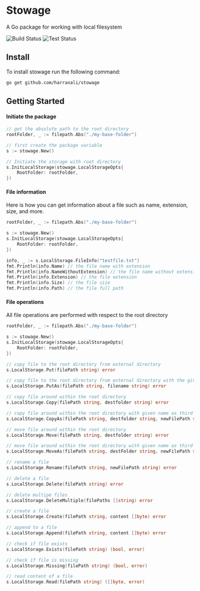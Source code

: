# Stowage
A Go package for working with local filesystem

![Build Status](https://github.com/harranali/stowage/actions/workflows/build-master.yml/badge.svg)
![Test Status](https://github.com/harranali/stowage/actions/workflows/test-master.yml/badge.svg)

## Install
To install stowage run the following command: 
```bash
go get github.com/harranali/stowage
```
## Getting Started 

#### Initiate the package
```go
// get the absolute path to the root directory
rootFolder, _ := filepath.Abs("./my-base-folder")

// first create the package variable 
s := stowage.New()

// Initiate the storage with root directory
s.InitLocalStorage(stowage.LocalStorageOpts{
    RootFolder: rootFolder,
})
```

#### File information 
Here is how you can get information about a file such as name, extension, size, and more.
```go 
rootFolder, _ := filepath.Abs("./my-base-folder")

s := stowage.New()
s.InitLocalStorage(stowage.LocalStorageOpts{
    RootFolder: rootFolder,
})

info, _ := s.LocalStorage.FileInfo("testfile.txt")
fmt.Println(info.Name) // the file name with extension
fmt.Println(info.NameWithoutExtension) // the file name without extension
fmt.Println(info.Extension) // the file extension
fmt.Println(info.Size) // the file size 
fmt.Println(info.Path) // the file full path
```
#### File operations
All file operations are performed with respect to the root directory
```go 
rootFolder, _ := filepath.Abs("./my-base-folder")

s := stowage.New()
s.InitLocalStorage(stowage.LocalStorageOpts{
    RootFolder: rootFolder,
})

// copy file to the root directory from external directory
s.LocalStorage.Put(filePath string) error

// copy file to the root directory from external directory with the given name
s.LocalStorage.PutAs(filePath string, filename string) error

// copy file around within the root directory
s.LocalStorage.Copy(filePath string, destfolder string) error

// copy file around within the root directory with given name as third param
s.LocalStorage.CopyAs(filePath string, destfolder string, newFilePath string) error

// move file around within the root directory
s.LocalStorage.Move(filePath string, destfolder string) error

// move file around within the root directory with given name as third param
s.LocalStorage.MoveAs(filePath string, destFolder string, newFilePath string) error

// rename a file 
s.LocalStorage.Rename(filePath string, newFilePath string) error

// delete a file
s.LocalStorage.Delete(filePath string) error

// delete multipe files
s.LocalStorage.DeleteMultiple(filePaths []string) error

// create a file 
s.LocalStorage.Create(filePath string, content []byte) error

// append to a file
s.LocalStorage.Append(filePath string, content []byte) error

// check if file exists
s.LocalStorage.Exists(filePath string) (bool, error)

// check if file is missing
s.LocalStorage.Missing(filePath string) (bool, error)

// read content of a file
s.LocalStorage.Read(filePath string) ([]byte, error)
```